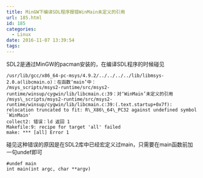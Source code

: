 ```yaml
---
title: MinGW下编译SDL程序报错WinMain未定义的引用
url: 185.html
id: 185
categories:
  - Linux
date: 2016-11-07 13:39:54
tags:
---
```


SDL2是通过MinGW的pacman安装的，在编译SDL程序的时候碰见

  
```
/usr/lib/gcc/x86_64-pc-msys/4.9.2/../../../../lib/libmsys-2.0.a(libcmain.o)：在函数‘main’中：
/msys_scripts/msys2-runtime/src/msys2-runtime/winsup/cygwin/lib/libcmain.c:39：对‘WinMain’未定义的引用
/msys\_scripts/msys2-runtime/src/msys2-runtime/winsup/cygwin/lib/libcmain.c:39:(.text.startup+0x7f): relocation truncated to fit: R\_X86\_64\_PC32 against undefined symbol `WinMain'
collect2: 错误：ld 返回 1
Makefile:9: recipe for target 'all' failed
make: *** [all] Error 1
```
  

碰见这种错误的原因是在SDL2库中已经宏定义过main，只需要在main函数前加一句undef即可

  
```
#undef main
int main(int argc, char **argv)
```
